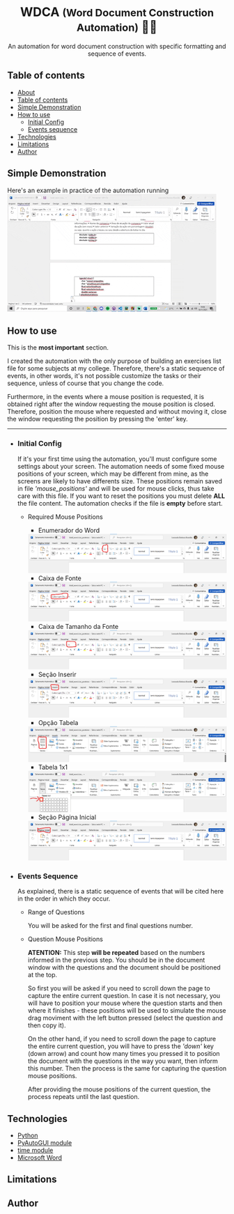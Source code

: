<h1 align="center">WDCA <small>(Word Document Construction Automation)</small> 🐍🤖</h1>
 
 <p align="center">An automation for word document construction with specific formatting and sequence of events.</p>

## Table of contents
<!--ts-->
   * [About](#About)
   * [Table of contents](#table-of-contents)
   * [Simple Demonstration](#simple-demonstration)
   * [How to use](#how-to-use)
      * [Initial Config](#initial-config)
      * [Events sequence](#events-sequence)
   * [Technologies](#technologies)
   * [Limitations](#limitations)
   * [Author](#author)
<!--te-->

## Simple Demonstration
Here's an example in practice of the automation running
<img src="./assets/giphy.gif">

## How to use
This is the **most important** section. 

I created the automation with the only purpose of building an exercises list file for some subjects at my college. Therefore, there's a static sequence of events, in other words, it's not possible customize the tasks or their sequence, unless of course that you change the code.

Furthermore, in the events where a mouse position is requested, it is obtained right after the window requesting the mouse position is closed. Therefore, position the mouse where requested and without moving it, close the window requesting the position by pressing the 'enter' key.

---

* ### **Initial Config**
   If it's your first time using the automation, you'll must configure some settings about your screen. The automation needs of some fixed mouse positions of your screen, which may be different from mine, as the screens are likely to have differents size. These positions remain saved in file *'mouse_positions'* and will be used for mouse clicks, thus take care with this file. If you want to reset the positions you must delete **ALL** the file content. The automation checks if the file is **empty** before start.
      
   * Required Mouse Positions
  
      * Enumerador do Word
      <img src="./assets/enumerator_position.png" max-width="500">  
      
      * Caixa de Fonte
      <img src="./assets/boxFont_position.png"> 
      
      * Caixa de Tamanho da Fonte
      <img src="./assets/boxFontSize_position.png" max-width="500"> 
      
      * Seção Inserir
      <img src="./assets/sectionInserir_position.png" max-width="500"> 
      
      * Opção Tabela
      <img src="./assets/optionTabela_position.png" max-width="500"> 
      
      * Tabela 1x1
      <img src="./assets/createTabela_position.png" max-width="500"> 
      
      * Seção Página Inicial 
      <img src="./assets/sectionPaginaInicial_position.png" max-width="500"> 

* ### **Events Sequence**
  As explained, there is a static sequence of events that will be cited here in the order in which they occur.

   * Range of Questions
      <p>You will be asked for the first and final questions number.</p>
   
   * Question Mouse Positions
      
      **ATENTION:** This step **will be repeated** based on the numbers informed in the previous step. You should be in the document window with the questions and the document should be positioned at the top.
      
      So first you will be asked if you need to scroll down the page to capture the entire current question. In case it is not necessary, you will have to position your mouse where the question starts and then where it finishes - these positions will be used to simulate the mouse drag moviment with the left button pressed (select the question and then copy it). 
      
      On the other hand, if you need to scroll down the page to capture the entire current question, you will have to press the _'down'_ key (down arrow) and count how many times you pressed it to position the document with the questions in the way you want, then inform this number. Then the process is the same for capturing the question mouse positions.

      After providing the mouse positions of the current question, the process repeats until the last question.

## Technologies
   * [Python](https://www.python.org/)
   * [PyAutoGUI module](https://pyautogui.readthedocs.io/en/latest/)
   * [time module](https://docs.python.org/3/library/time.html)
   * [Microsoft Word](https://www.microsoft.com/pt-br/microsoft-365/word)

## Limitations


## Author
